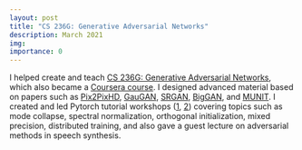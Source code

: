 ```yaml
---
layout: post
title: "CS 236G: Generative Adversarial Networks"
description: March 2021
img:
importance: 0
---
```


I helped create and teach [CS 236G: Generative Adversarial Networks](https://cs236g.stanford.edu), which also became a [Coursera course](https://www.deeplearning.ai/courses/generative-adversarial-networks-gans-specialization/). I designed advanced material based on papers such as [Pix2PixHD](https://colab.research.google.com/drive/11E-YhRUAMMdzjN70ee9N08q6eRAX338r?usp=sharing), [GauGAN](https://github.com/vliu15/gaugan), [SRGAN](https://github.com/vliu15/srgan), [BigGAN](https://github.com/vliu15/biggan), and [MUNIT](https://github.com/vliu15/munit). I created and led Pytorch tutorial workshops ([1](https://colab.research.google.com/drive/1YkPs4N886UIeIKULWUidmRlqg67OddNd?usp=sharing), [2](https://colab.research.google.com/drive/1_V9KhDwM0x9cNzMarF7Yd6IJoUHhIkPo?usp=sharing)) covering topics such as mode collapse, spectral normalization, orthogonal initialization, mixed precision, distributed training, and also gave a guest lecture on adversarial methods in speech synthesis.
